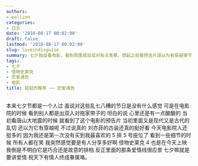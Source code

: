 ```yaml
---
authors:
- eallion
categories:
- 日志
date: '2010-08-17 00:02:00'
draft: false
lastmod: '2010-08-17 00:02:00'
slug: loveindisguise
summary: 七夕独自看电影，看到周围成双成对有点羡慕。想起之前看预告片误以为有穿越情节，但刘亦菲古装确实美。没买到常坐的座位，全场欢笑时更觉孤单。同天上映的《怪物史莱克4》爱情线很应景，感慨七夕果然适合谈情说爱，祝福所有情侣。
tags:
- 七夕
- 怪物史莱克
- 恋爱通告
- 电影
title: 轻轻的推荐 —— 恋爱通告
---
```


本来七夕节都是一个人过
虽说对这些乱七八糟的节日是没有什么感觉
可是在电影院的时候
看到别人都是出双入对拖家带子的
坦白的说
心里还是有一点酸酸的
当初看唐山大地震的时候
就看到了这个电影的预告片
当初里面又是现代又是古代的乱切
还以为它有穿越呢
不过说真的
刘亦菲的古装还真的挺好看
今天电影院人还挺多的
因为我还是第一次没有买到我最喜欢的 5 排 5 号座位了
看到一些细节的时候
所有人都在笑
我突然感觉要是有人分享多好啊
怪物史莱克 4 也是在今天上映
我倒是不明白它是巧合还是故意的排档
反正里面的那条爱情线很应景
七夕嘛就是要讲爱情
祝天下有情人终成眷属咯。